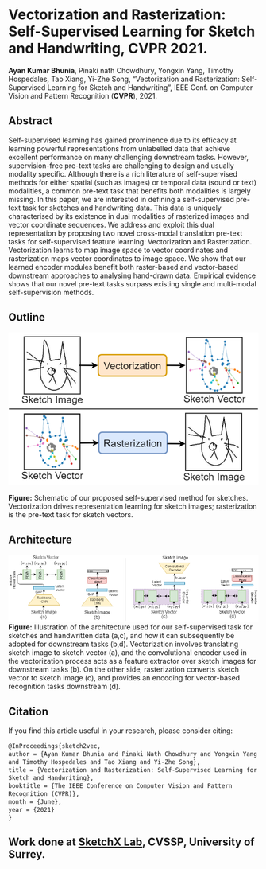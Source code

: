 # Vectorization and Rasterization: Self-Supervised Learning for Sketch and Handwriting, CVPR 2021.
**Ayan Kumar Bhunia**, Pinaki nath Chowdhury, Yongxin Yang, Timothy Hospedales, Tao Xiang, Yi-Zhe Song, “Vectorization and Rasterization: Self-Supervised Learning for Sketch and Handwriting”, IEEE Conf. on Computer Vision and Pattern Recognition (**CVPR**), 2021. 

## Abstract
Self-supervised learning has gained prominence due to its efficacy at learning powerful representations from unlabelled data that achieve excellent performance on many challenging downstream tasks. However, supervision-free pre-text tasks are challenging to design and usually modality specific. Although there is a rich literature of self-supervised methods for either spatial (such as images) or temporal data (sound or text) modalities, a common pre-text task that benefits both modalities is largely missing. In this paper, we are interested in defining a self-supervised pre-text task for sketches and handwriting data. This data is uniquely characterised by its existence in dual modalities of  rasterized images and vector coordinate sequences. We address and exploit this dual representation by proposing two novel cross-modal translation pre-text tasks for self-supervised feature learning: Vectorization and Rasterization. Vectorization learns to map image space to vector coordinates and  rasterization maps vector coordinates to image space. We show that our learned encoder modules benefit both raster-based and vector-based downstream approaches to analysing hand-drawn data. Empirical evidence shows that our novel pre-text tasks surpass existing single and multi-modal self-supervision methods.

## Outline
![Outline](./sample_images/outline.png)

**Figure:** Schematic of our proposed self-supervised method for sketches. Vectorization drives representation learning for sketch images; rasterization is the pre-text task for sketch vectors.
## Architecture

![Framework](./sample_images/framework.png)
**Figure:** Illustration of the architecture used for our self-supervised task for sketches and handwritten data (a,c), and how it can subsequently be adopted for downstream tasks (b,d). Vectorization involves translating sketch image to sketch vector (a), and the convolutional encoder used in the vectorization process acts as a feature extractor over sketch images for downstream tasks (b). On the other side, rasterization converts sketch vector to sketch image (c), and provides an encoding for vector-based recognition tasks downstream (d).

## Citation

If you find this article useful in your research, please consider citing:
```
@InProceedings{sketch2vec,
author = {Ayan Kumar Bhunia and Pinaki Nath Chowdhury and Yongxin Yang and Timothy Hospedales and Tao Xiang and Yi-Zhe Song},
title = {Vectorization and Rasterization: Self-Supervised Learning for Sketch and Handwriting},
booktitle = {The IEEE Conference on Computer Vision and Pattern Recognition (CVPR)},
month = {June},
year = {2021}
}
```
## Work done at [SketchX Lab](http://sketchx.ai/), CVSSP, University of Surrey. 
